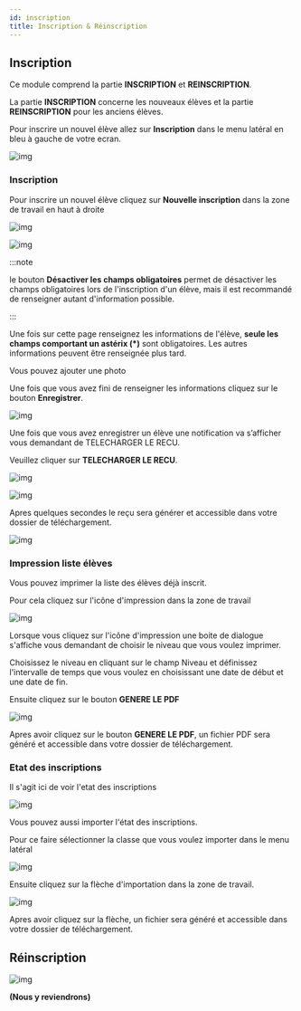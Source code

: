 ```yaml
---
id: inscription
title: Inscription & Réinscription
---
```


## Inscription

Ce module comprend la partie **INSCRIPTION** et **REINSCRIPTION**.

La partie **INSCRIPTION** concerne les nouveaux élèves et la partie **REINSCRIPTION** pour les anciens élèves.

Pour inscrire un nouvel élève allez sur **Inscription** dans le menu latéral en bleu à gauche de votre ecran.

![img](../static/img/Inscription/Inscription0.PNG)

### Inscription

Pour inscrire un nouvel élève cliquez sur **Nouvelle inscription** dans la zone de travail en haut à droite

![img](../static/img/Inscription/Inscription2.PNG)

![img](../static/img/Inscription/NouvelleInscription.PNG)

:::note

le bouton **Désactiver les champs obligatoires** permet de désactiver les champs obligatoires lors de l'inscription d'un élève, mais il est recommandé de renseigner autant d'information possible.

:::

Une fois sur cette page renseignez les informations de l'élève, **seule les champs comportant un astérix (*)** sont obligatoires. Les autres informations peuvent être renseignée plus tard.

Vous pouvez ajouter une photo 

Une fois que vous avez fini de renseigner les informations cliquez sur le bouton **Enregistrer**.

![img](../static/img/Inscription/NouvelleInscriptionEnregistrer.jpg)

Une fois que vous avez enregistrer un élève une notification va s’afficher vous demandant de TELECHARGER LE RECU.

Veuillez cliquer sur **TELECHARGER LE RECU**.

![img](../static/img/Inscription/GenRecu1.PNG)

![img](../static/img/Inscription/GenRecu2.PNG)

Apres quelques secondes le reçu sera générer et accessible dans votre dossier de téléchargement.

![img](../static/img/Inscription/GenRecu3.PNG)

### Impression liste élèves

Vous pouvez imprimer la liste des élèves déjà inscrit.

Pour cela cliquez sur l'icône d'impression dans la zone de travail

![img](../static/img/Inscription/ImpListe1.PNG)

Lorsque vous cliquez sur l'icône d'impression une boite de dialogue s'affiche vous demandant de choisir le niveau que vous voulez imprimer.

Choisissez le niveau en cliquant sur le champ Niveau et définissez l'intervalle de temps que vous voulez en choisissant une date de début et une date de fin.

Ensuite cliquez sur le bouton **GENERE LE PDF**

![img](../static/img/Inscription/ImpListe2.PNG)

Apres avoir cliquez sur le bouton **GENERE LE PDF**, un fichier PDF sera généré et accessible dans votre dossier de téléchargement.

### Etat des inscriptions

Il s'agit ici de voir l'etat des inscriptions

![img](../static/img/Inscription/EtatInscription.PNG)

Vous pouvez aussi importer l'état des inscriptions.

Pour ce faire sélectionner la classe que vous voulez importer dans le menu latéral

![img](../static/img/Inscription/EtatNote1.PNG)

Ensuite cliquez sur la flèche d'importation dans la zone de travail.

![img](../static/img/Inscription/EtatInscription2.PNG)

Apres avoir cliquez sur la flèche, un fichier sera généré et accessible dans votre dossier de téléchargement.

## Réinscription

![img](../static/img/Inscription/Reinscription1.PNG)

**(Nous y reviendrons)**